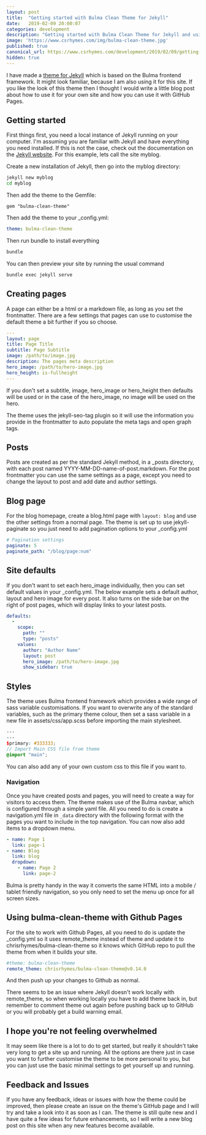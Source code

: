 ```yaml
---
layout: post
title:  "Getting started with Bulma Clean Theme for Jekyll"
date:   2019-02-09 20:00:07
categories: development
description: "Getting started with Bulma Clean Theme for Jekyll and using it with GitHub Pages"
image: 'https://www.csrhymes.com/img/bulma-clean-theme.jpg'
published: true
canonical_url: https://www.csrhymes.com/development/2019/02/09/getting-started-with-bulma-clean-theme.html
hidden: true
---
```


I have made a [theme for Jekyll](https://rubygems.org/gems/bulma-clean-theme) which is based on the Bulma frontend framework. It might look familiar, because I am also using it for this site. If you like the look of this theme then I thought I would write a little blog post about how to use it for your own site and how you can use it with GitHub Pages. 

## Getting started

First things first, you need a local instance of Jekyll running on your computer. I'm assuming you are familiar with Jekyll and have everything you need installed. If this is not the case, check out the documentation on the [Jekyll website](https://jekyllrb.com/docs/). For this example, lets call the site myblog.

Create a new installation of Jekyll, then go into the myblog directory:
```bash
jekyll new myblog
cd myblog
```

Then add the theme to the Gemfile:
```
gem "bulma-clean-theme"
```

Then add the theme to your _config.yml:
```yaml
theme: bulma-clean-theme
```

Then run bundle to install everything
```bash
bundle
```

You can then preview your site by running the usual command
```bash
bundle exec jekyll serve
```

## Creating pages

A page can either be a html or a markdown file, as long as you set the frontmatter. There are a few settings that pages can use to customise the default theme a bit further if you so choose. 

```yaml
---
layout: page
title: Page Title
subtitle: Page Subtitle
image: /path/to/image.jpg
description: The pages meta description
hero_image: /path/to/hero-image.jpg
hero_height: is-fullheight
---
```

If you don't set a subtitle, image, hero_image or hero_height then defaults will be used or in the case of the hero_image, no image will be used on the hero. 

The theme uses the jekyll-seo-tag plugin so it will use the information you provide in the frontmatter to auto populate the meta tags and open graph tags. 

## Posts

Posts are created as per the standard Jekyll method, in a _posts directory, with each post named YYYY-MM-DD-name-of-post.markdown. For the post frontmatter you can use the same settings as a page, except you need to change the layout to post and add date and author settings. 

## Blog page

For the blog homepage, create a blog.html page with `layout: blog` and use the other settings from a normal page. The theme is set up to use jekyll-paginate so you just need to add pagination options to your _config.yml

```yml
# Pagination settings
paginate: 5
paginate_path: "/blog/page:num"
```

## Site defaults

If you don't want to set each hero_image individually, then you can set default values in your _config.yml. The below example sets a default author, layout and hero image for every post. It also turns on the side bar on the right of post pages, which will display links to your latest posts. 

```yml
defaults:
  -
    scope:
      path: ""
      type: "posts"
    values:
      author: "Author Name"
      layout: post
      hero_image: /path/to/hero-image.jpg
      show_sidebar: true
```

## Styles

The theme uses Bulma frontend framework which provides a wide range of sass variable customisations. If you want to overwrite any of the standard variables, such as the primary theme colour, then set a sass variable in a new file in assets/css/app.scss before importing the main stylesheet.

```scss
---
---
$primary: #333333;
// Import Main CSS file from theme
@import "main";
```

You can also add any of your own custom css to this file if you want to. 

### Navigation

Once you have created posts and pages, you will need to create a way for visitors to access them. The theme makes use of the Bulma navbar, which is configured through a simple yaml file. All you need to do is create a navigation.yml file in `_data` directory with the following format with the pages you want to include in the top navigation. You can now also add items to a dropdown menu.

```yaml
- name: Page 1
  link: page-1
- name: Blog
  link: blog
  dropdown: 
    - name: Page 2
      link: page-2
```

Bulma is pretty handy in the way it converts the same HTML into a mobile / tablet friendly navigation, so you only need to set the menu up once for all screen sizes. 

## Using bulma-clean-theme with Github Pages

For the site to work with Github Pages, all you need to do is update the _config.yml so it uses remote_theme instead of theme and update it to chrisrhymes/bulma-clean-theme so it knows which GitHub repo to pull the theme from when it builds your site. 

```yaml
#theme: bulma-clean-theme
remote_theme: chrisrhymes/bulma-clean-theme@v0.14.0
```

And then push up your changes to Github as normal. 

There seems to be an issue where Jekyll doesn't work locally with remote_theme, so when working locally you have to add theme back in, but remember to comment theme out again before pushing back up to GitHub or you will probably get a build warning email.

## I hope you're not feeling overwhelmed

It may seem like there is a lot to do to get started, but really it shouldn't take very long to get a site up and running. All the options are there just in case you want to further customise the theme to be more personal to you, but you can just use the basic minimal settings to get yourself up and running. 

## Feedback and Issues

If you have any feedback, ideas or issues with how the theme could be improved, then please create an issue on the theme's GitHub page and I will try and take a look into it as soon as I can. The theme is still quite new and I have quite a few ideas for future enhancements, so I will write a new blog post on this site when any new features become available. 
